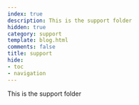 ```yaml
---
index: true
description: This is the support folder
hidden: true
category: support
template: blog.html
comments: false
title: support
hide:
- toc
- navigation
---
```

This is the support folder
